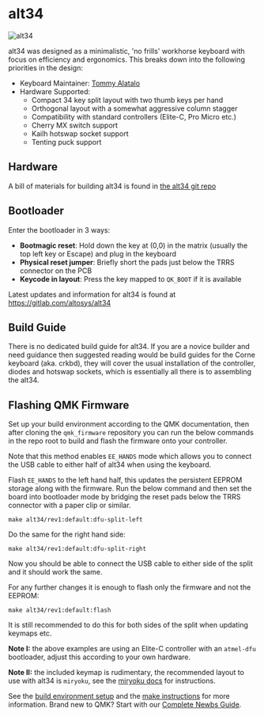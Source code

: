 # alt34

![alt34](https://i.imgur.com/GDv0dL0h.png)

alt34 was designed as a minimalistic, 'no frills' workhorse keyboard with focus on efficiency and ergonomics.
This breaks down into the following priorities in the design:

* Keyboard Maintainer: [Tommy Alatalo](https://github.com/altosys)
* Hardware Supported: 
   * Compact 34 key split layout with two thumb keys per hand
   * Orthogonal layout with a somewhat aggressive column stagger
   * Compatibility with standard controllers (Elite-C, Pro Micro etc.)
   * Cherry MX switch support
   * Kailh hotswap socket support
   * Tenting puck support

## Hardware

A bill of materials for building alt34 is found in [the alt34 git repo](https://gitlab.com/altosys/alt34)

## Bootloader

Enter the bootloader in 3 ways:

* **Bootmagic reset**: Hold down the key at (0,0) in the matrix (usually the top left key or Escape) and plug in the keyboard
* **Physical reset jumper**: Briefly short the pads just below the TRRS connector on the PCB
* **Keycode in layout**: Press the key mapped to `QK_BOOT` if it is available

Latest updates and information for alt34 is found at https://gitlab.com/altosys/alt34

## Build Guide

There is no dedicated build guide for alt34. If you are a novice builder and need guidance then suggested reading would be build guides for the Corne keyboard (aka. crkbd), they will cover the usual installation of the controller, diodes and hotswap sockets, which is essentially all there is to assembling the alt34.

## Flashing QMK Firmware

Set up your build environment according to the QMK documentation, then after cloning the `qmk_firmware` repository you can run the below commands in the repo root to build and flash the firmware onto your controller.

Note that this method enables `EE_HANDS` mode which allows you to connect the USB cable to either half of alt34 when using the keyboard.


Flash `EE_HANDS` to the left hand half, this updates the persistent EEPROM storage along with the firmware.
Run the below command and then set the board into bootloader mode by bridging the reset pads below the TRRS connector with a paper clip or similar.
```
make alt34/rev1:default:dfu-split-left
```

Do the same for the right hand side:
```
make alt34/rev1:default:dfu-split-right
```

Now you should be able to connect the USB cable to either side of the split and it should work the same.

For any further changes it is enough to flash only the firmware and not the EEPROM:
```
make alt34/rev1:default:flash
```

It is still recommended to do this for both sides of the split when updating keymaps etc.

**Note I:** the above examples are using an Elite-C controller with an `atmel-dfu` bootloader, adjust this according to your own hardware.

**Note II:** the included keymap is rudimentary, the recommended layout to use with alt34 is `miryoku`, see the [miryoku docs](https://github.com/manna-harbour/miryoku) for instructions.

See the [build environment setup](https://docs.qmk.fm/#/getting_started_build_tools) and the [make instructions](https://docs.qmk.fm/#/getting_started_make_guide) for more information. Brand new to QMK? Start with our [Complete Newbs Guide](https://docs.qmk.fm/#/newbs).
